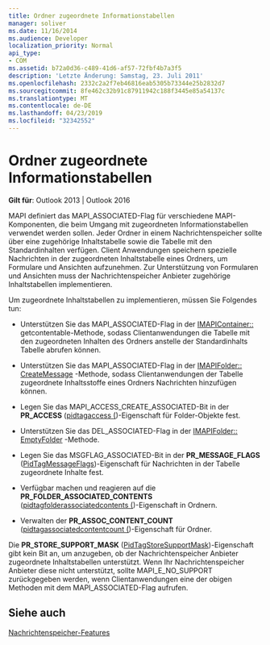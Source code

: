 ```yaml
---
title: Ordner zugeordnete Informationstabellen
manager: soliver
ms.date: 11/16/2014
ms.audience: Developer
localization_priority: Normal
api_type:
- COM
ms.assetid: b72a0d36-c489-41d6-af57-72fbf4b7a3f5
description: 'Letzte Änderung: Samstag, 23. Juli 2011'
ms.openlocfilehash: 2332c2a2f7eb46816eab5305b73344e25b2832d7
ms.sourcegitcommit: 8fe462c32b91c87911942c188f3445e85a54137c
ms.translationtype: MT
ms.contentlocale: de-DE
ms.lasthandoff: 04/23/2019
ms.locfileid: "32342552"
---
```

# <a name="folder-associated-information-tables"></a>Ordner zugeordnete Informationstabellen

  
  
**Gilt für**: Outlook 2013 | Outlook 2016 
  
MAPI definiert das MAPI_ASSOCIATED-Flag für verschiedene MAPI-Komponenten, die beim Umgang mit zugeordneten Informationstabellen verwendet werden sollen. Jeder Ordner in einem Nachrichtenspeicher sollte über eine zugehörige Inhaltstabelle sowie die Tabelle mit den Standardinhalten verfügen. Client Anwendungen speichern spezielle Nachrichten in der zugeordneten Inhaltstabelle eines Ordners, um Formulare und Ansichten aufzunehmen. Zur Unterstützung von Formularen und Ansichten muss der Nachrichtenspeicher Anbieter zugehörige Inhaltstabellen implementieren.
  
Um zugeordnete Inhaltstabellen zu implementieren, müssen Sie Folgendes tun:
  
- Unterstützen Sie das MAPI_ASSOCIATED-Flag in der [IMAPIContainer::](imapicontainer-getcontentstable.md) getcontentable-Methode, sodass Clientanwendungen die Tabelle mit den zugeordneten Inhalten des Ordners anstelle der Standardinhalts Tabelle abrufen können. 
    
- Unterstützen Sie das MAPI_ASSOCIATED-Flag in der [IMAPIFolder:: CreateMessage](imapifolder-createmessage.md) -Methode, sodass Clientanwendungen der Tabelle zugeordnete Inhaltsstoffe eines Ordners Nachrichten hinzufügen können. 
    
- Legen Sie das MAPI_ACCESS_CREATE_ASSOCIATED-Bit in der **PR_ACCESS** ([pidtagaccess (](pidtagaccess-canonical-property.md))-Eigenschaft für Folder-Objekte fest.
    
- Unterstützen Sie das DEL_ASSOCIATED-Flag in der [IMAPIFolder:: EmptyFolder](imapifolder-emptyfolder.md) -Methode. 
    
- Legen Sie das MSGFLAG_ASSOCIATED-Bit in der **PR_MESSAGE_FLAGS** ([PidTagMessageFlags](pidtagmessageflags-canonical-property.md))-Eigenschaft für Nachrichten in der Tabelle zugeordnete Inhalte fest.
    
- Verfügbar machen und reagieren auf die **PR_FOLDER_ASSOCIATED_CONTENTS** ([pidtagfolderassociatedcontents (](pidtagfolderassociatedcontents-canonical-property.md))-Eigenschaft in Ordnern.
    
- Verwalten der **PR_ASSOC_CONTENT_COUNT** ([pidtagassociatedcontentcount (](pidtagassociatedcontentcount-canonical-property.md))-Eigenschaft für Ordner.
    
Die **PR_STORE_SUPPORT_MASK** ([PidTagStoreSupportMask](pidtagstoresupportmask-canonical-property.md))-Eigenschaft gibt kein Bit an, um anzugeben, ob der Nachrichtenspeicher Anbieter zugeordnete Inhaltstabellen unterstützt. Wenn Ihr Nachrichtenspeicher Anbieter diese nicht unterstützt, sollte MAPI_E_NO_SUPPORT zurückgegeben werden, wenn Clientanwendungen eine der obigen Methoden mit dem MAPI_ASSOCIATED-Flag aufrufen.
  
## <a name="see-also"></a>Siehe auch



[Nachrichtenspeicher-Features](message-store-features.md)

